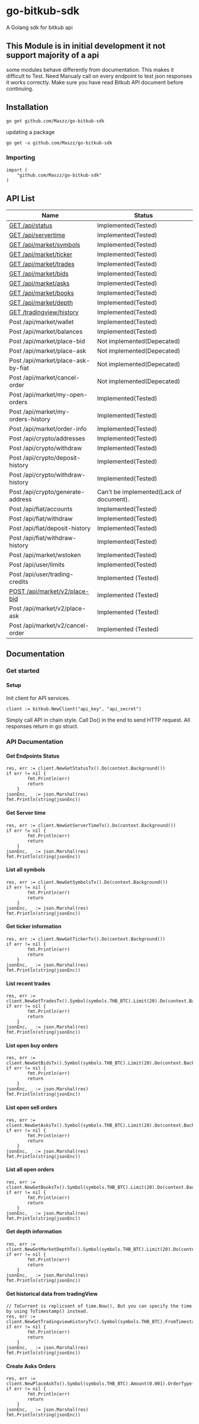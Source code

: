 # go-bitkub-sdk
A Golang sdk for bitkub api

## This Module is in initial development it not support majority of a api

some modules behave differently from documentation. This makes it difficult to Test.
Need Manualy call on every endpoint to test json responses it works correctly.
Make sure you have read Bitkub API document before continuing.

## Installation

```shell
go get github.com/Maszz/go-bitkub-sdk
```
updating a package 

```shell
go get -u github.com/Maszz/go-bitkub-sdk
```

### Importing

```golang
import (
    "github.com/Maszz/go-bitkub-sdk"
)
```

## API List 

Name  | Status
------------ | ------------ | 
[GET /api/status](#get-endpoints-status)| Implemented(Tested)
[GET /api/servertime](#get-server-time) | Implemented(Tested)
[GET /api/market/symbols](#list-all-symbols) | Implemented(Tested)
[GET /api/market/ticker](#get-ticker-information) | Implemented(Tested)
[GET /api/market/trades](#list-recent-trades) | Implemented(Tested)
[GET /api/market/bids](#list-open-buy-orders) | Implemented(Tested)
[GET /api/market/asks](#list-open-sell-orders) | Implemented(Tested)
[GET /api/market/books](#list-all-open-orders) | Implemented(Tested)
[GET /api/market/depth](#get-depth-information) | Implemented(Tested)
[GET /tradingview/history](#get-historical-data-from-tradingview) | Implemented(Tested)
Post /api/market/wallet | Implemented(Tested)
Post /api/market/balances | Implemented(Tested)
Post /api/market/place-bid | Not implemented(Depecated)
Post /api/market/place-ask | Not implemented(Depecated)
Post /api/market/place-ask-by-fiat | Not implemented(Depecated)
Post /api/market/cancel-order | Not implemented(Depecated)
Post /api/market/my-open-orders | Implemented(Tested)
Post /api/market/my-orders-history | Implemented(Tested)
Post /api/market/order-info | Implemented(Tested)
Post /api/crypto/addresses | Implemented(Tested)
Post /api/crypto/withdraw | Implemented(Tested)
Post /api/crypto/deposit-history | Implemented(Tested)
Post /api/crypto/withdraw-history | Implemented(Tested)
Post /api/crypto/generate-address | Can't be implemented(Lack of document).
Post /api/fiat/accounts | Implemented(Tested)
Post /api/fiat/withdraw | Implemented(Tested)
Post /api/fiat/deposit-history | Implemented(Tested)
Post /api/fiat/withdraw-history | Implemented(Tested)
Post /api/market/wstoken | Implemented(Tested)
Post /api/user/limits | Implemented(Tested)
Post /api/user/trading-credits | Implemented (Tested)
[POST /api/market/v2/place-bid](#create-asks-orders) | Implemented (Tested)
Post /api/market/v2/place-ask | Implemented (Tested)
Post /api/market/v2/cancel-order | Implemented (Tested)

## Documentation

### Get started

#### Setup

Init client for API services. 

```golang
client := bitkub.NewClient("api_key", "api_secret")
```

Simply call API in chain style. Call Do() in the end to send HTTP request.
All responses return in go struct.

### API Documentation

#### Get Endpoints Status
```golang
res, err := client.NewGetStatusTx().Do(context.Background())
if err != nil {
		fmt.Println(err)
		return
	}
jsonEnc, _ := json.Marshal(res)
fmt.Println(string(jsonEnc))
```

#### Get Server time
```golang
res, err := client.NewGetServerTimeTx().Do(context.Background())
if err != nil {
		fmt.Println(err)
		return
	}
jsonEnc, _ := json.Marshal(res)
fmt.Println(string(jsonEnc))
```

#### List all symbols
```golang
res, err := client.NewGetSymbolsTx().Do(context.Background())
if err != nil {
		fmt.Println(err)
		return
	}
jsonEnc, _ := json.Marshal(res)
fmt.Println(string(jsonEnc))
```

#### Get ticker information
```golang
res, err := client.NewGetTickerTx().Do(context.Background())
if err != nil {
		fmt.Println(err)
		return
	}
jsonEnc, _ := json.Marshal(res)
fmt.Println(string(jsonEnc))
```

#### List recent trades
```golang
res, err := client.NewGetTradesTx().Symbol(symbols.THB_BTC).Limit(20).Do(context.Background())
if err != nil {
		fmt.Println(err)
		return
	}
jsonEnc, _ := json.Marshal(res)
fmt.Println(string(jsonEnc))
```

#### List open buy orders
```golang
res, err := client.NewGetBidsTx().Symbol(symbols.THB_BTC).Limit(20).Do(context.Background())
if err != nil {
		fmt.Println(err)
		return
	}
jsonEnc, _ := json.Marshal(res)
fmt.Println(string(jsonEnc))
```

#### List open sell orders
```golang
res, err := client.NewGetAsksTx().Symbol(symbols.THB_BTC).Limit(20).Do(context.Background())
if err != nil {
		fmt.Println(err)
		return
	}
jsonEnc, _ := json.Marshal(res)
fmt.Println(string(jsonEnc))
```

#### List all open orders
```golang
res, err := client.NewGetBooksTx().Symbol(symbols.THB_BTC).Limit(20).Do(context.Background())
if err != nil {
		fmt.Println(err)
		return
	}
jsonEnc, _ := json.Marshal(res)
fmt.Println(string(jsonEnc))
```
#### Get depth information
```golang
res, err := client.NewGetMarketDepthTx().Symbol(symbols.THB_BTC).Limit(20).Do(context.Background())
if err != nil {
		fmt.Println(err)
		return
	}
jsonEnc, _ := json.Marshal(res)
fmt.Println(string(jsonEnc))
```


#### Get historical data from tradingView
```golang
// ToCurrent is replicsent of time.Now(), But you can specify the time by using ToTimestamp() instead.
res, err := client.NewGetTradingviewHistoryTx().Symbol(symbols.THB_BTC).FromTimestamp(1633424427).ToCurrent().Do(context.Background())
if err != nil {
		fmt.Println(err)
		return
	}
jsonEnc, _ := json.Marshal(res)
fmt.Println(string(jsonEnc))
```

#### Create Asks Orders
```golang
res, err := client.NewPlaceAskTx().Symbol(symbols.THB_BTC).Amount(0.001).OrderType(types.OrderTypeMarket).Do(context.Background())
if err != nil {
		fmt.Println(err)
		return
	}
jsonEnc, _ := json.Marshal(res)
fmt.Println(string(jsonEnc))
```




